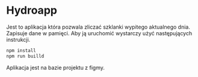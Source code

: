 # Hydroapp
Jest to aplikacja która pozwala zliczać szklanki wypitego aktualnego dnia.
Zapisuje dane w pamięci. 
Aby ją uruchomić wystarczy użyć następujących instrukcji. 
```sh
npm install
npm run builld
```
Aplikacja jest na bazie projektu z figmy.
